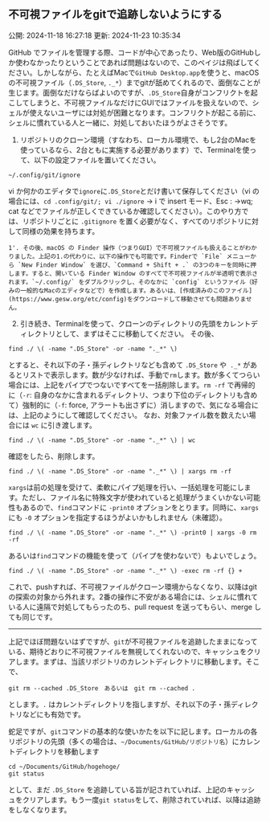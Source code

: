 ## 不可視ファイルをgitで追跡しないようにする

公開: 2024-11-18 16:27:18
更新: 2024-11-23 10:35:34


GitHub でファイルを管理する際、コードが中心であったり、Web版のGitHubしか使わなかったりということであれば問題はないので、このペイジは飛ばしてください。しかしながら、たとえばMacで`GitHub Desktop.app`を使うと、macOS の不可視ファイル（`.DS_Store`, `._*`）までgitが舐めてくれるので、面倒なことが生じます。面倒なだけならばよいのですが、`.DS_Store`自身がコンフリクトを起こしてしまうと、不可視ファイルなだけにGUIではファイルを扱えないので、シェルが使えないユーザには対処が困難となります。コンフリクトが起こる前に、シェルに慣れている人と一緒に、対処しておいたほうがよさそうです。

1. リポジトリのクローン環境（すなわち、ローカル環境で、もし2台のMacを使っているなら、2台ともに実施する必要があります）で、Terminalを使って、以下の設定ファイルを置いてください。
```
~/.config/git/ignore
```
vi か何かのエディタで`ignore`に`.DS_Store`とだけ書いて保存してください（vi の場合には、`cd .config/git/; vi ./ignore` → i で insert モード、Esc : →wq; cat などでファイルが正しくできているか確認してください）。このやり方では、リポジトリごとに `.gitignore`	 を置く必要がなく、すべてのリポジトリに対して同様の効果を持ちます。

	1'. その後、macOS の Finder 操作（つまりGUI）で不可視ファイルも扱えることがわかりました。上記の1.の代わりに、以下の操作でも可能です。Finderで `File` メニューから `New Finder Window` を選び、`Command + Shift + .` の3つのキーを同時に押します。すると、開いている Finder Window のすべてで不可視ファイルが半透明で表示されます。`~/.config/` をダブルクリックし、そのなかに `config` というファイル（好みの一般的なMacのエディタなどで）を作成します。あるいは、[作成済みのこのファイル](https://www.gesw.org/etc/config)をダウンロードして移動させても問題ありません。

2. 引き続き、Terminalを使って、クローンのディレクトリの先頭をカレントディレクトリとして、まずはそこに移動してください。
その後、
```
find ./ \( -name ".DS_Store" -or -name "._*" \)
```
とすると、それ以下の子・孫ディレクトリなども含めて `.DS_Store` や` ._*` があるとリストで表示します。数が少なければ、手動で`rm`します。数が多くてつらい場合には、上記をパイプでつないですべてを一括削除します。`rm -rf` で再帰的に（`-r`: 自身のなかに含まれるディレクトリ、つまり下位のディレクトリも含めて）強制的に（`-f`: force, アラートも出さずに）消しますので、気になる場合には、上記のようにして確認してください。
なお、対象ファイル数を数えたい場合には `wc` に引き渡します。
```
find ./ \( -name ".DS_Store" -or -name "._*" \) | wc
```
確認をしたら、削除します。
```
find ./ \( -name ".DS_Store" -or -name "._*" \) | xargs rm -rf
```
`xargs`は前の処理を受けて、柔軟にパイプ処理を行い、一括処理を可能にします。ただし、ファイル名に特殊文字が使われていると処理がうまくいかない可能性もあるので、`find`コマンドに `-print0` 	オプションをとります。同時に、`xargs` にも `-0`	 オプションを指定するほうがよいかもしれません（未確認）。
```
find ./ \( -name ".DS_Store" -or -name "._*" \) -print0 | xargs -0 rm -rf
```
あるいは`find`コマンドの機能を使って（パイプを使わないで）もよいでしょう。
```
find ./ \( -name ".DS_Store" -or -name "._*" \) -exec rm -rf {} +
```

これで、pushすれば、不可視ファイルがクローン環境からなくなり、以降はgitの探索の対象から外れます。2番の操作に不安がある場合には、シェルに慣れている人に遠隔で対処してもらったのち、pull request を送ってもらい、merge しても同じです。

------
上記でほぼ問題ないはずですが、`git`が不可視ファイルを追跡したままになっている、期待どおりに不可視ファイルを無視してくれないので、キャッシュをクリアします。まずは、当該リポジトリのカレントディレクトリに移動します。そこで、
```
git rm --cached .DS_Store　あるいは　git rm --cached .
```
とします。`.`  はカレントディレクトリを指しますが、それ以下の子・孫ディレクトリなどにも有効です。

蛇足ですが、`git`コマンドの基本的な使いかたを以下に記します。ローカルの各リポジトリの先頭（多くの場合は、`~/Documents/GitHub/リポジトリ名`）にカレントディレクトリを移動します
```
cd ~/Documents/GitHub/hogehoge/
git status
```
として、まだ `.DS_Store` を追跡している旨が記されていれば、上記のキャッシュをクリアします。もう一度`git status`をして、削除されていれば、以降は追跡をしなくなります。

